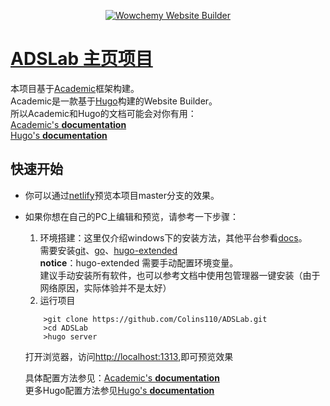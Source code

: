 <p align="center"><a href="https://wowchemy.com" target="_blank" rel="noopener"><img src="https://wowchemy.com/img/logo_200px.png" alt="Wowchemy Website Builder"></a></p>

# [ADSLab 主页项目](https://github.com/Colins110/ADSLab)
本项目基于[Academic](https://wowchemy.com/)框架构建。  
Academic是一款基于[Hugo](https://github.com/gohugoio/hugo)构建的Website Builder。  
所以Academic和Hugo的文档可能会对你有用：  
[Academic's **documentation**](https://wowchemy.com/docs/)  
[Hugo's **documentation**](https://gohugo.io/documentation/)

## 快速开始
* 你可以通过[netlify](adslab.netlify.app)预览本项目master分支的效果。
* 如果你想在自己的PC上编辑和预览，请参考一下步骤：
    1. 环境搭建：这里仅介绍windows下的安装方法，其他平台参看[docs](https://wowchemy.com/docs/install-locally/)。  
    需要安装[git](https://git-scm.com/)、[go](https://golang.google.cn/dl/)、[hugo-extended](https://github.com/gohugoio/hugo/releases/)  
    **notice**：hugo-extended 需要手动配置环境变量。  
    建议手动安装所有软件，也可以参考文档中使用包管理器一键安装（由于网络原因，实际体验并不是太好）
    2. 运行项目
    ```shell
        >git clone https://github.com/Colins110/ADSLab.git
        >cd ADSLab
        >hugo server
    ```
    打开浏览器，访问[http://localhost:1313](http://localhost:1313),即可预览效果

    具体配置方法参见：[Academic's **documentation**](https://wowchemy.com/docs/)  
    更多Hugo配置方法参见[Hugo's **documentation**](https://gohugo.io/documentation/)